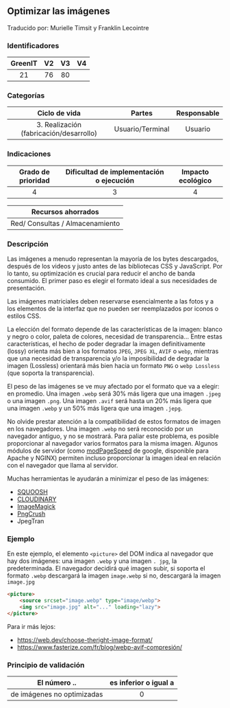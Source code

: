 ## Optimizar las imágenes
Traducido por: Murielle Timsit y Franklin Lecointre

### Identificadores
| GreenIT | V2  | V3 | V4  |
|:-------:|:----:|:----:|:----:|
|  21   | 76   | 80   | |

### Categorías

| Ciclo de vida | Partes | Responsable |
|:---------:|:----:|:----:|
| 3. Realización (fabricación/desarrollo) | Usuario/Terminal | Usuario |

### Indicaciones

| Grado de prioridad   | Dificultad de implementación o ejecución | Impacto ecológico   |
|:-------------------:|:-------------------------:|:---------------------:|
| 4 | 3 | 4 |

| Recursos ahorrados |
|:----------------------------------------------------------:|
| Red/ Consultas /  Almacenamiento |

### Descripción
Las imágenes a menudo representan la mayoría de los bytes descargados, después de los videos y justo antes de las bibliotecas CSS y JavaScript.
Por lo tanto, su optimización es crucial para reducir el ancho de banda consumido. El primer paso es elegir el formato ideal a sus necesidades de presentación.

Las imágenes matriciales deben reservarse esencialmente a las fotos y a los elementos de la interfaz que no pueden ser reemplazados por iconos o estilos CSS.

La elección del formato depende de las características de la imagen: blanco y negro o color, paleta de colores, necesidad de transparencia... Entre estas características, el hecho de poder degradar la imagen definitivamente (lossy) orienta más bien a los formatos `JPEG`, `JPEG XL`, `AVIF` o `webp`, mientras que una necesidad de transparencia y/o la imposibilidad de degradar la imagen (Lossless) orientará más bien hacia un formato `PNG` o `webp Lossless` (que soporta la transparencia).

El peso de las imágenes se ve muy afectado por el formato que va a elegir: en promedio.
Una imagen `.webp` será 30% más ligera que una imagen `.jpeg` o una imagen `.png`.
Una imagen `.avif` será hasta un 20% más ligera que una imagen `.webp` y un 50% más ligera que una imagen `.jepg`.

No olvide prestar atención a la compatibilidad de estos formatos de imagen en los navegadores. Una imagen `.webp` no será reconocido por un navegador antiguo, y no se mostrará. Para paliar este problema, es posible proporcionar al navegador varios formatos para la misma imagen.
Algunos módulos de servidor (como [modPageSpeed](https://www.modpagespeed.com/) de google, disponible para Apache y NGINX) permiten incluso proporcionar la imagen ideal en relación con el navegador que llama al servidor.

Muchas herramientas le ayudarán a minimizar el peso de las imágenes:
 - [SQUOOSH](https://squoosh.app)
 - [CLOUDINARY](https:///webspeedtest.cloudinary.com/)
 - [ImageMagick](https://imagemagick.org/)
 - [PngCrush](https://pmt.sourceforge.io/pngcrush/)
 - JpegTran

### Ejemplo
En este ejemplo, el elemento `<picture>` del DOM indica al navegador que hay dos imágenes: una imagen `.webp` y una imagen `. jpg`, la predeterminada. El navegador decidirá qué imagen subir, si soporta el formato `.webp` descargará la imagen `image.webp` si no, descargará la imagen `image.jpg`

```html
<picture>
	<source srcset="image.webp" type="image/webp">
	<img src="image.jpg" alt="..." loading="lazy">
</picture>
```

Para ir más lejos:
 - https://web.dev/choose-theright-image-format/
 - https://www.fasterize.com/fr/blog/webp-avif-compresión/

### Principio de validación

| El número ..   | es inferior o igual a   |  
|-------------------|:-------------------------:|
| de imágenes no optimizadas  | 0  |


